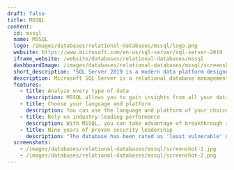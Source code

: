 ```yaml
---
draft: false
title: MSSQL
content:
  id: mssql
  name: MSSQL
  logo: /images/databases/relational-databases/mssql/logo.png
  website: https://www.microsoft.com/en-us/sql-server/sql-server-2019
  iframe_website: /website/databases/relational-databases/mssql
  dashboardImage: /images/databases/relational-databases/mssql/screenshot-1.jpg
  short_description: "SQL Server 2019 is a modern data platform designed to tackle the challenges of today's data professional."
  description: Microsoft SQL Server is a relational database management system developed by Microsoft. SQL Server 2019 brings innovative security and compliance features, mission-critical availability, and advanced analytics to data workloads, with support for big data built in.
  features:
    - title: Analyze every type of data
      description: MSSQL allows you to gain insights from all your data by querying across relational, non-relational, structured and unstructured data, for a complete picture of your business using SQL Server 2019 with Apache Spark built in.
    - title: Choose your language and platform
      description: You can use the language and platform of your choice, with open-source support. And you can run SQL Server on Linux containers with Kubernetes support or on Windows.
    - title: Rely on industry-leading performance
      description: With MSSQL, you can take advantage of breakthrough scalability and performance to improve the stability and response time of your database, without making app changes. Get high availability for mission-critical applications, data warehouses and data lakes.
    - title: Nine years of proven security leadership
      description: "The database has been rated as 'least vulnerable' over the last nine years. It allows you to stay a step ahead using built-in features for data classification, data protection, and monitoring and alerts."
  screenshots:
    - /images/databases/relational-databases/mssql/screenshot-1.jpg
    - /images/databases/relational-databases/mssql/screenshot-2.png
---
```

